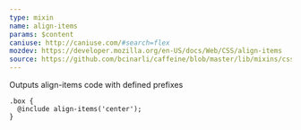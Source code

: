 ```yaml
---
type: mixin
name: align-items
params: $content
caniuse: http://caniuse.com/#search=flex
mozdev: https://developer.mozilla.org/en-US/docs/Web/CSS/align-items
source: https://github.com/bcinarli/caffeine/blob/master/lib/mixins/css3/_flex.scss#L129
---
```

Outputs align-items code with defined prefixes

```{.language-scss}
.box {
  @include align-items('center');
}
```
